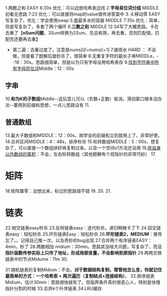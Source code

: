 1.两数之和 EASY  8:30s 优化：可以边放哈希表边找
2.**字母易位词分组** MIDDLE 初看无思路 7:23 优化：可以直接将map的value值传进答案中
3.
4.移动零 EASY 写复杂了，优化：学会使用swap
5.盛最多水的容器 MIDDLE 7:35s 优化：简单，但是写复杂了，多套了两个循环
6.**三数之和** MIDDLE 12:34写了大概思路。卡在去重了【**nSum问题**，3Sum转换为2Sum，先总和筛，再去重，否则匹配值，匹配完还要再去重】
+ 第二遍：去重过度了，注意是nums[i]!=nums[i+1]
7.接雨水 HARD ： 不会做，但是看了题解后就秒杀了，很简单
8.无重复字符的最长子串MIDDLe，--18：30s。思路很简单，但是以为只有字母没用哈希表存
9.[找到字符串中所有字母异位词](https://leetcode.cn/problems/find-all-anagrams-in-a-string/)Middle：12：00s


## 字串
10.**和为K的子数组**Middle--这玩意儿可以（负数+正数）抵消，滑动窗口根本没办法--要用到前缀和思想，一点儿思路没有
11.

## 普通数组
13.最大子数组和MIDDLE：12：00s，刚学会的前缀和立刻就用上了，非常好使。
14.合并区间MIDDLE：4：48s，排序秒杀
15.轮转数组MIDDLE：5：00s，想复杂了，可以直接一个数组排好再复制过来。以及一个空间o1方法还没用
16.[除自身以外数组的乘积](https://leetcode.cn/problems/product-of-array-except-self/)：不会，左右轮转数组（其他题解有个双指针的非常巧妙）
17.

# 矩阵
18.矩阵置零：没想出来，标记的思路很不错
19.
20.
21.

# 链表
22.相交链表easy秒杀
23.反转链表easy：迭代秒杀，递归稍微卡了下
24.回文链表easy：轻松秒杀
25.环形链表Easy：轻松秒杀
26.**环形链表2，MEDIUM**：推导忘了。。记得自己推一次。以及奇妙的bug出现
27.合并两个有序链表EASY：4min，秒了
28.两数相加 midium：30min。思路其没啥大问题，写复杂了，而且**指针函数传参实际上只传了地址，形成局部变量，不会影响到原指针**
29.两两交换链表中的节点Midume：11m
30.

31.随机链表的复制MIdium：不会。**对于数据结构复制，甭管他怎么变，你就记住最简单的方式：一个哈希表 + 两次遍历（复制结点+连接结构）**。
32.排序链表Midium，估计30min：思路很快就有了。但临界条件真的很恶心人，特别是快慢指针分割的时候
33.合并k个升序链表
34.LRU缓存

















































































































































































